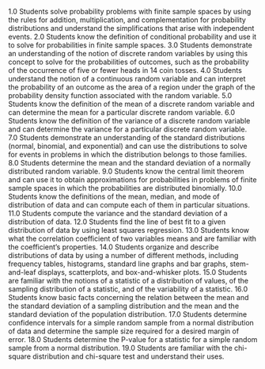 1.0 Students solve probability problems with finite sample spaces by using the rules for addition, multiplication, and
complementation for probability distributions and understand the simplifications that arise with independent events.
2.0 Students know the definition of conditional probability and use it to solve for probabilities in finite sample spaces.
3.0 Students demonstrate an understanding of the notion of discrete random variables by using this concept to solve for the
probabilities of outcomes, such as the probability of the occurrence of five or fewer heads in 14 coin tosses.
4.0 Students understand the notion of a continuous random variable and can interpret the probability of an outcome as the
area of a region under the graph of the probability density function associated with the random variable.
5.0 Students know the definition of the mean of a discrete random variable and can determine the mean for a particular
discrete random variable.
6.0 Students know the definition of the variance of a discrete random variable and can determine the variance for a particular
discrete random variable.
7.0 Students demonstrate an understanding of the standard distributions (normal, binomial, and exponential) and can use
the distributions to solve for events in problems in which the distribution belongs to those families.
8.0 Students determine the mean and the standard deviation of a normally distributed random variable.
9.0 Students know the central limit theorem and can use it to obtain approximations for probabilities in problems of finite
sample spaces in which the probabilities are distributed binomially.
10.0 Students know the definitions of the mean, median, and mode of distribution of data and can compute each of them in
particular situations.
11.0 Students compute the variance and the standard deviation of a distribution of data.
12.0 Students find the line of best fit to a given distribution of data by using least squares regression.
13.0 Students know what the correlation coefficient of two variables means and are familiar with the coefficient’s properties.
14.0 Students organize and describe distributions of data by using a number of different methods, including frequency tables,
histograms, standard line graphs and bar graphs, stem-and-leaf displays, scatterplots, and box-and-whisker plots.
15.0 Students are familiar with the notions of a statistic of a distribution of values, of the sampling distribution of a statistic,
and of the variability of a statistic.
16.0 Students know basic facts concerning the relation between the mean and the standard deviation of a sampling
distribution and the mean and the standard deviation of the population distribution. 
17.0 Students determine confidence intervals for a simple random sample from a normal distribution of data and determine
the sample size required for a desired margin of error.
18.0 Students determine the P-value for a statistic for a simple random sample from a normal distribution.
19.0 Students are familiar with the chi-square distribution and chi-square test and understand their uses.
